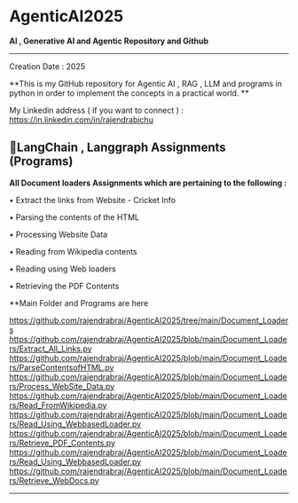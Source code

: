 # AgenticAI2025

**AI , Generative AI and Agentic Repository and Github**

---


Creation Date : 2025


**This is my GitHub repository for Agentic AI , RAG , LLM and programs in python in order to implement the concepts in a practical world.  **

My Linkedin address ( if you want to connect )  :    https://in.linkedin.com/in/rajendrabichu



##  **📝LangChain , Langgraph Assignments  (Programs)**

**All Document loaders Assignments which are pertaining to the following :**

•	Extract the links from Website - Cricket Info

•	Parsing the contents of the HTML

•	Processing Website Data 

•	Reading from Wikipedia contents

•	Reading using Web loaders

•	Retrieving the PDF Contents

**Main Folder and Programs are here

https://github.com/rajendrabraj/AgenticAI2025/tree/main/Document_Loaders
https://github.com/rajendrabraj/AgenticAI2025/blob/main/Document_Loaders/Extract_All_Links.py
https://github.com/rajendrabraj/AgenticAI2025/blob/main/Document_Loaders/ParseContentsofHTML.py
https://github.com/rajendrabraj/AgenticAI2025/blob/main/Document_Loaders/Process_WebSite_Data.py
https://github.com/rajendrabraj/AgenticAI2025/blob/main/Document_Loaders/Read_FromWikipedia.py
https://github.com/rajendrabraj/AgenticAI2025/blob/main/Document_Loaders/Read_Using_WebbasedLoader.py
https://github.com/rajendrabraj/AgenticAI2025/blob/main/Document_Loaders/Retrieve_PDF_Contents.py
https://github.com/rajendrabraj/AgenticAI2025/blob/main/Document_Loaders/Read_Using_WebbasedLoader.py
https://github.com/rajendrabraj/AgenticAI2025/blob/main/Document_Loaders/Retrieve_WebDocs.py




---


